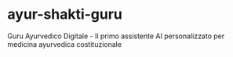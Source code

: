 # ayur-shakti-guru
Guru Ayurvedico Digitale - Il primo assistente AI personalizzato per medicina ayurvedica costituzionale
